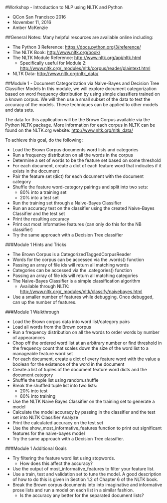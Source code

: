 #Workshop - Introduction to NLP using NLTK and Python
- QCon San Francisco 2016
- November 11, 2016
- Amber McKenzie

##General Notes:
Many helpful resources are available online including:
- The Python 3 Reference: https://docs.python.org/3/reference/
- The NLTK Book: http://www.nltk.org/book/
- The NLTK Module Reference: http://www.nltk.org/api/nltk.html
  - Specifically useful for Module 2: http://www.nltk.org/_modules/nltk/corpus/reader/plaintext.html
- NLTK Data: http://www.nltk.org/nltk_data/

##Module 1 - Document Categorization via Naive-Bayes and Decision Tree Classifier Models
In this module, we will explore document categorization based on word frequency distribution by using simple classifiers trained on a known corpus. We will then use a small subset of the data to test the accuracy of the models.  These techniques can be applied to other models and data sets.

The data for this application will be the Brown Corpus available via the Python NLTK package.  More information for each corpus in NLTK can be found on the NLTK.org website:
http://www.nltk.org/nltk_data/

To achieve this goal, do the following:
- Load the Brown Corpus documents word lists and categories
- Run a frequency distribution on all the words in the corpus
- Determine a set of words to be the feature set based on some threshold
- For each document, create a dict of each feature word that indicates if it exists in the document
- Pair the feature set (dict) for each document with the document category
- Shuffle the feature word-category pairings and split into two sets:
  - 80% into a training set
  - 20% into a test set
- Run the training set through a Naive-Bayes Classifier
- Run an accuracy test on the classifier using the created Naive-Bayes Classifier and the test set
- Print the resulting accuracy
- Print out most informative features (can only do this for the NB classifier)
- Try the same approach with a Decision Tree classifier

###Module 1 Hints and Tricks
- The Brown Corpus is a CategorizedTaggedCorpusReader
- Words for the corpus can be accessed via the .words() function
- Passing an array of file ids will return all matching words
- Categories can be accessed via the .categories() function
- Passing an array of file ids will return all matching categories
- The Naive-Bayes Classifier is a simple classification algorithm
  - Available through NLTK: http://www.nltk.org/_modules/nltk/classify/naivebayes.html
- Use a smaller number of features while debugging. Once debugged, can up the number of features.

###Module 1 Walkthrough
- Load the Brown corpus data into word list/category pairs
- Load all words from the Brown corpus
- Run a frequency distribution on all the words to order words by number of appearances
- Chop off the ordered word list at an arbitrary number or find threshold in the frequency count that scales down the size of the word list to a manageable feature word set
- For each document, create a dict of every feature word with the value a boolean for the existence of the word in the document
- Create a list of tuples of the document feature word dicts and the document category
- Shuffle the tuple list using random.shuffle
- Break the shuffled tuple list into two lists: 
  - 20% into test 
  - 80% into training
- Use the NLTK Naive Bayes Classifier on the training set to generate a model
- Calculate the model accuracy by passing in the classifier and the test set into NLTK Classifier Analyze
- Print the calculated accuracy on the test set
- Use the show_most_informative_features function to print out significant features for the naive-bayes model
- Try the same approach with a Decision Tree classifier.

###Module 1 Additional Goals
- Try filtering the feature word list using stopwords.  
  - How does this affect the accuracy?
- Use the output of most_informative_features to filter your feature list.
- Use a train, test and validation set to tune the model. A good description of how to do this is given in Section 1.2 of Chapter 6 of the NLTK book.
- Break the Brown corpus documents into into imaginative and informative prose lists and run a model on each list in a similar fashion.
  - Is the accuracy any better for the separated document lists?

